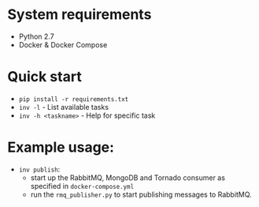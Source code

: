 # System requirements

- Python 2.7
- Docker & Docker Compose 


# Quick start

- `pip install -r requirements.txt`
- `inv -l` - List available tasks
- `inv -h <taskname>` - Help for specific task 

# Example usage:

- `inv publish`: 
    - start up the RabbitMQ, MongoDB and Tornado consumer as specified
in `docker-compose.yml`
    - run the `rmq_publisher.py` to start publishing messages to RabbitMQ.  
